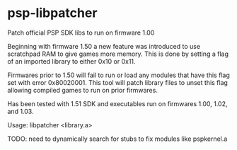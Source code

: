 # psp-libpatcher
Patch official PSP SDK libs to run on firmware 1.00

Beginning with firmware 1.50 a new feature was introduced to use scratchpad RAM to give games more memory. This is done by setting a flag of an imported library to either 0x10 or 0x11.

Firmwares prior to 1.50 will fail to run or load any modules that have this flag set with error 0x80020001. This tool will patch library files to unset this flag allowing compiled games to run on prior firmwares.

Has been tested with 1.51 SDK and executables run on firmwares 1.00, 1.02, and 1.03.

Usage: libpatcher <library.a>

TODO: need to dynamically search for stubs to fix modules like pspkernel.a
